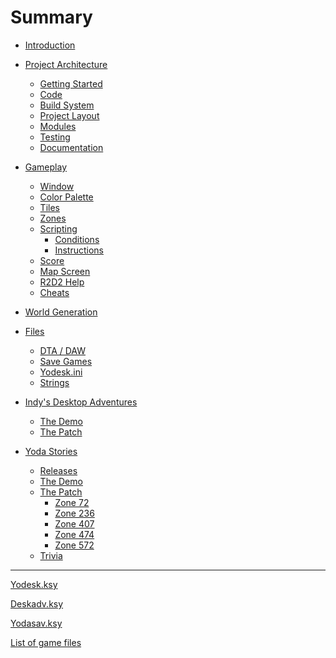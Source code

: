 Summary
=======

-	[Introduction](introduction.md)
-	[Project Architecture](architecture/index.md)
	-	[Getting Started](architecture/getting-started.md)
	-	[Code]()
	-	[Build System](architecture/build-system.md)
	-	[Project Layout]()
	-	[Modules]()
	-	[Testing]()
	-	[Documentation](architecture/documentation.md)
-	[Gameplay](gameplay/index.md)
	-	[Window](gameplay/window.md)
	-	[Color Palette](gameplay/color-palette.md)
	-	[Tiles](gameplay/tiles.md)
	-	[Zones](gameplay/zones.md)
	-	[Scripting](scripting/index.md)
		-	[Conditions](scripting/conditions.md)
		-	[Instructions](scripting/instructions.md)
	-	[Score](gameplay/score.md)
	-	[Map Screen](gameplay/map-screen.md)
	-	[R2D2 Help](gameplay/r2d2-help.md)
	-	[Cheats](gameplay/cheats.md)
-	[World Generation]()
-	[Files](files/index.md)

	-	[DTA / DAW]()
	-	[Save Games]()
	-	[Yodesk.ini](files/yodesk-ini.md)
	-	[Strings]()  

-	[Indy's Desktop Adventures]()

	-	[The Demo]()
	-	[The Patch]()

-	[Yoda Stories]()

	-	[Releases](yoda/releases.md)
	-	[The Demo]()
	-	[The Patch](yoda/patch/index.md)
		-	[Zone 72](yoda/patch/zone-072.md)
		-	[Zone 236](yoda/patch/zone-236.md)
		-	[Zone 407](yoda/patch/zone-407.md)
		-	[Zone 474](yoda/patch/zone-474.md)
		-	[Zone 572](yoda/patch/zone-572.md)
	-	[Trivia](yoda/trivia.md)

---

[Yodesk.ksy](appendix/yodesk.md)

[Deskadv.ksy](appendix/deskadv.md)

[Yodasav.ksy](appendix/yodasav.md)

[List of game files](appendix/list-of-game-files.md)
